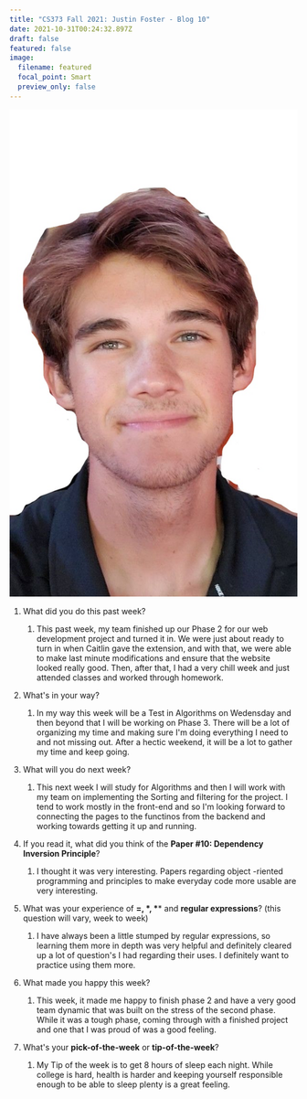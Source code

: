 ```yaml
---
title: "CS373 Fall 2021: Justin Foster - Blog 10"
date: 2021-10-31T00:24:32.897Z
draft: false
featured: false
image:
  filename: featured
  focal_point: Smart
  preview_only: false
---
```

![](selfie-2-_li.jpg)

<!--StartFragment-->

1. What did you do this past week?

   1. This past week, my team finished up our Phase 2 for our web development project and turned it in. We were just about ready to turn in when Caitlin gave the extension, and with that, we were able to make last minute modifications and ensure that the website looked really good. Then, after that, I had a very chill week and just attended classes and worked through homework. 
2. What's in your way?

   1. In my way this week will be a Test in Algorithms on Wedensday and then beyond that I will be working on Phase 3. There will be a lot of organizing my time and making sure I'm doing everything I need to and not missing out. After a hectic weekend, it will be a lot to gather my time and keep going.
3. What will you do next week?

   1. This next week I will study for Algorithms and then I will work with my team on implementing the Sorting and filtering for the project. I tend to work mostly in the front-end and so I'm looking forward to connecting the pages to the functinos from the backend and working towards getting it up and running.
4. If you read it, what did you think of the **Paper #10: Dependency Inversion Principle**?

   1. I thought it was very interesting. Papers regarding object -riented programming and principles to make everyday code more usable are very interesting.
5. What was your experience of **\=, \*, \**** and **regular expressions**? (this question will vary, week to week)

   1. I have always been a little stumped by regular expressions, so learning them more in depth was very helpful and definitely cleared up a lot of question's I had regarding their uses. I definitely want to practice using them more.
6. What made you happy this week?

   1. This week, it made me happy to finish phase 2 and have a very good team dynamic that was built on the stress of the second phase. While it was a tough phase, coming through with a finished project and one that I was proud of was a good feeling.
7. What's your **pick-of-the-week** or **tip-of-the-week**?

   1. My Tip of the week is to get 8 hours of sleep each night. While college is hard, health is harder and keeping yourself responsible enough to be able to sleep plenty is a great feeling.

<!--EndFragment-->